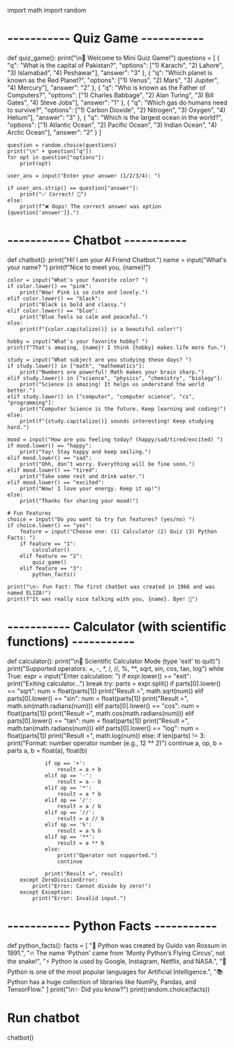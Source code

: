 import math
import random

# ----------- Quiz Game -----------
def quiz_game():
    print("\n🎯 Welcome to Mini Quiz Game!")
    questions = [
        {
            "q": "What is the capital of Pakistan?",
            "options": ["1) Karachi", "2) Lahore", "3) Islamabad", "4) Peshawar"],
            "answer": "3"
        },
        {
            "q": "Which planet is known as the Red Planet?",
            "options": ["1) Venus", "2) Mars", "3) Jupiter", "4) Mercury"],
            "answer": "2"
        },
        {
            "q": "Who is known as the Father of Computers?",
            "options": ["1) Charles Babbage", "2) Alan Turing", "3) Bill Gates", "4) Steve Jobs"],
            "answer": "1"
        },
        {
            "q": "Which gas do humans need to survive?",
            "options": ["1) Carbon Dioxide", "2) Nitrogen", "3) Oxygen", "4) Helium"],
            "answer": "3"
        },
        {
            "q": "Which is the largest ocean in the world?",
            "options": ["1) Atlantic Ocean", "2) Pacific Ocean", "3) Indian Ocean", "4) Arctic Ocean"],
            "answer": "2"
        }
    ]

    question = random.choice(questions)
    print("\n" + question["q"])
    for opt in question["options"]:
        print(opt)

    user_ans = input("Enter your answer (1/2/3/4): ")

    if user_ans.strip() == question["answer"]:
        print("✅ Correct! 🎉")
    else:
        print(f"❌ Oops! The correct answer was option {question['answer']}.")

# ----------- Chatbot -----------
def chatbot():
    print("Hi! I am your AI Friend Chatbot.")
    name = input("What's your name? ")
    print(f"Nice to meet you, {name}!")

    color = input("What's your favorite color? ")
    if color.lower() == "pink":
        print("Wow! Pink is so cute and lovely.")
    elif color.lower() == "black":
        print("Black is bold and classy.")
    elif color.lower() == "blue":
        print("Blue feels so calm and peaceful.")
    else:
        print(f"{color.capitalize()} is a beautiful color!")

    hobby = input("What's your favorite hobby? ")
    print(f"That's amazing, {name}! I think {hobby} makes life more fun.")

    study = input("What subject are you studying these days? ")
    if study.lower() in ["math", "mathematics"]:
        print("Numbers are powerful! Math makes your brain sharp.")
    elif study.lower() in ["science", "physics", "chemistry", "biology"]:
        print("Science is amazing! It helps us understand the world better.")
    elif study.lower() in ["computer", "computer science", "cs", "programming"]:
        print("Computer Science is the future. Keep learning and coding!")
    else:
        print(f"{study.capitalize()} sounds interesting! Keep studying hard.")

    mood = input("How are you feeling today? (happy/sad/tired/excited) ")
    if mood.lower() == "happy":
        print("Yay! Stay happy and keep smiling.")
    elif mood.lower() == "sad":
        print("Ohh, don’t worry. Everything will be fine soon.")
    elif mood.lower() == "tired":
        print("Take some rest and drink water.")
    elif mood.lower() == "excited":
        print("Wow! I love your energy. Keep it up!")
    else:
        print("Thanks for sharing your mood!")

    # Fun Features
    choice = input("Do you want to try fun features? (yes/no) ")
    if choice.lower() == "yes":
        feature = input("Choose one: (1) Calculator (2) Quiz (3) Python Facts: ")
        if feature == "1":
            calculator()
        elif feature == "2":
            quiz_game()
        elif feature == "3":
            python_facts()

    print("\n✨ Fun Fact: The first chatbot was created in 1966 and was named ELIZA!")
    print(f"It was really nice talking with you, {name}. Bye! 👋")

# ----------- Calculator (with scientific functions) -----------
def calculator():
    print("\n🧮 Scientific Calculator Mode (type 'exit' to quit)")
    print("Supported operators: +, -, *, /, //, %, **, sqrt, sin, cos, tan, log")
    while True:
        expr = input("Enter calculation: ")
        if expr.lower() == "exit":
            print("Exiting calculator...")
            break
        try:
            parts = expr.split()
            if parts[0].lower() == "sqrt":
                num = float(parts[1])
                print("Result =", math.sqrt(num))
            elif parts[0].lower() == "sin":
                num = float(parts[1])
                print("Result =", math.sin(math.radians(num)))
            elif parts[0].lower() == "cos":
                num = float(parts[1])
                print("Result =", math.cos(math.radians(num)))
            elif parts[0].lower() == "tan":
                num = float(parts[1])
                print("Result =", math.tan(math.radians(num)))
            elif parts[0].lower() == "log":
                num = float(parts[1])
                print("Result =", math.log(num))
            else:
                if len(parts) != 3:
                    print("Format: number operator number (e.g., 12 ** 2)")
                    continue
                a, op, b = parts
                a, b = float(a), float(b)

                if op == '+':
                    result = a + b
                elif op == '-':
                    result = a - b
                elif op == '*':
                    result = a * b
                elif op == '/':
                    result = a / b
                elif op == '//':
                    result = a // b
                elif op == '%':
                    result = a % b
                elif op == '**':
                    result = a ** b
                else:
                    print("Operator not supported.")
                    continue

                print("Result =", result)
        except ZeroDivisionError:
            print("Error: Cannot divide by zero!")
        except Exception:
            print("Error: Invalid input.")

# ----------- Python Facts -----------
def python_facts():
    facts = [
        "🐍 Python was created by Guido van Rossum in 1991.",
        "🔥 The name 'Python' came from 'Monty Python’s Flying Circus', not the snake!",
        "⚡ Python is used by Google, Instagram, Netflix, and NASA.",
        "🤖 Python is one of the most popular languages for Artificial Intelligence.",
        "📚 Python has a huge collection of libraries like NumPy, Pandas, and TensorFlow."
    ]
    print("\n✨ Did you know?")
    print(random.choice(facts))

# Run chatbot
chatbot()
